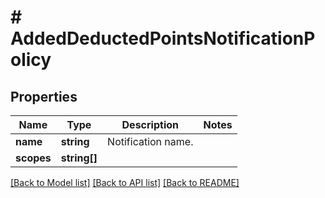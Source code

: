 # # AddedDeductedPointsNotificationPolicy

## Properties

Name | Type | Description | Notes
------------ | ------------- | ------------- | -------------
**name** | **string** | Notification name. | 
**scopes** | **string[]** |  | 

[[Back to Model list]](../../README.md#documentation-for-models) [[Back to API list]](../../README.md#documentation-for-api-endpoints) [[Back to README]](../../README.md)


